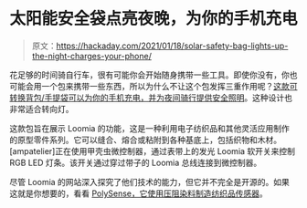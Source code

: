 # 太阳能安全袋点亮夜晚，为你的手机充电

> 原文：<https://hackaday.com/2021/01/18/solar-safety-bag-lights-up-the-night-charges-your-phone/>

花足够的时间骑自行车，很有可能你会开始随身携带一些工具。即使你没有，你也可能会用一个包来携带一些东西，所以为什么不让这个包发挥三重作用呢？[这款可转换背包/手提袋可以为你的手机充电，并为夜间骑行提供安全照明](https://www.instructables.com/Convertible-Solar-Safety-Bag-With-E-textile-Loomia/)。这种设计也非常适合转向灯。

这款包旨在展示 Loomia 的功能，这是一种利用电子纺织品和其他灵活应用制作的原型零件系列。它可以缝合、熔合或粘附到各种基底上，包括织物和木材。[ampatelier]正在使用甲壳虫微控制器，通过表带上的发光 Loomia 软开关来控制 RGB LED 灯条。该开关通过穿过带子的 Loomia 总线连接到微控制器。

尽管 Loomia 的网站深入探究了他们技术的能力，但它并不完全是开源的。如果这就是你想要的，看看 [PolySense，它使用压阻染料制造纺织品传感器](https://hackaday.com/2020/05/22/dyeing-fabric-to-create-sensors/)。